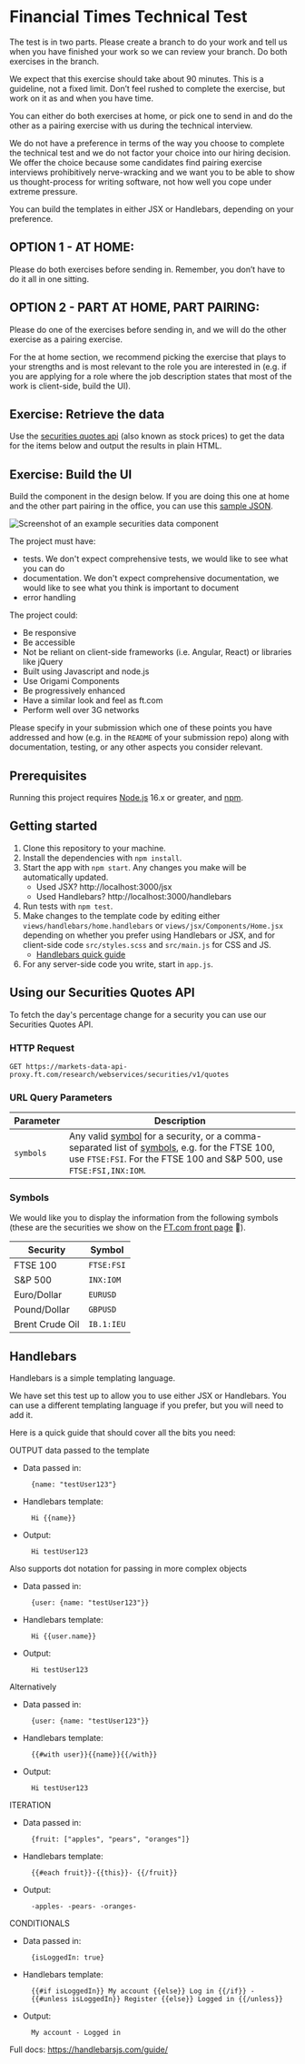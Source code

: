 # Financial Times Technical Test

The test is in two parts. Please create a branch to do your work and tell us when you have finished your work so we can review your branch. Do both exercises in the branch.

We expect that this exercise should take about 90 minutes. This is a guideline, not a fixed limit. Don’t feel rushed to complete the exercise, but work on it as and when you have time.

You can either do both exercises at home, or pick one to send in and do the other as a pairing exercise with us during the technical interview.

We do not have a preference in terms of the way you choose to complete the technical test and we do not factor your choice into our hiring decision. We offer the choice because some candidates find pairing exercise interviews prohibitively nerve-wracking and we want you to be able to show us thought-process for writing software, not how well you cope under extreme pressure.

You can build the templates in either JSX or Handlebars, depending on your preference.

## OPTION 1 - AT HOME:
Please do both exercises before sending in. Remember, you don’t have to do it all in one sitting.

## OPTION 2 - PART AT HOME, PART PAIRING:
Please do one of the exercises before sending in, and we will do the other exercise as a pairing exercise.

For the at home section, we recommend picking the exercise that plays to your strengths and is most relevant to the role you are interested in (e.g. if you are applying for a role where the job description states that most of the work is client-side, build the UI).

## Exercise: Retrieve the data
Use the [securities quotes api](#using-our-securities-quotes-api) (also known as stock prices) to get the data for the items below and output the results in plain HTML.

## Exercise: Build the UI
Build the component in the design below. If you are doing this one at home and the other part pairing in the office, you can use this [sample JSON](test/__fixtures__/securities-response.json).

![Screenshot of an example securities data component](https://user-images.githubusercontent.com/51677/67555386-b6c5fc80-f700-11e9-86bd-55e975be0441.png)


The project must have:
- tests. We don't expect comprehensive tests, we would like to see what you can do
- documentation. We don't expect comprehensive documentation, we would like to see what you think is important to document
- error handling

The project could:
- Be responsive
- Be accessible
- Not be reliant on client-side frameworks (i.e. Angular, React) or libraries like jQuery
- Built using Javascript and node.js
- Use Origami Components
- Be progressively enhanced
- Have a similar look and feel as ft.com
- Perform well over 3G networks

Please specify in your submission which one of these points you have addressed and how (e.g. in the `README` of your submission repo) along with documentation, testing, or any other aspects you consider relevant.

## Prerequisites

Running this project requires [Node.js](https://nodejs.org/en/) 16.x or greater, and [npm](https://www.npmjs.com/).

## Getting started

1. Clone this repository to your machine.
1. Install the dependencies with `npm install`.
1. Start the app with `npm start`. Any changes you make will be automatically updated.
   - Used JSX? http://localhost:3000/jsx
   - Used Handlebars? http://localhost:3000/handlebars
1. Run tests with `npm test`.
1. Make changes to the template code by editing either `views/handlebars/home.handlebars` or `views/jsx/Components/Home.jsx` depending on whether you prefer using Handlebars or JSX, and for client-side code `src/styles.scss` and `src/main.js` for CSS and JS.
   - [Handlebars quick guide](#Handlebars)
1. For any server-side code you write, start in `app.js`.


## Using our Securities Quotes API

To fetch the day's percentage change for a security you can use our Securities Quotes API.

### HTTP Request

`GET https://markets-data-api-proxy.ft.com/research/webservices/securities/v1/quotes`

### URL Query Parameters

| Parameter | Description |
|-----------|-------------|
| `symbols` | Any valid [symbol](Symbols) for a security, or a comma-separated list of [symbols](Symbols), e.g. for the FTSE 100, use `FTSE:FSI`. For the FTSE 100 and S&P 500, use `FTSE:FSI,INX:IOM`.  |

### Symbols

We would like you to display the information from the following symbols (these are the securities we show on the [FT.com front page](https://www.ft.com) 📰).

| Security        | Symbol     |
|-----------------|------------|
| FTSE 100        | `FTSE:FSI` |
| S&P 500         | `INX:IOM`  |
| Euro/Dollar     | `EURUSD`   |
| Pound/Dollar    | `GBPUSD`   |
| Brent Crude Oil | `IB.1:IEU` |


## Handlebars

Handlebars is a simple templating language.

We have set this test up to allow you to use either JSX or Handlebars. You can use a different templating language if you prefer, but you will need to add it.

Here is a quick guide that should cover all the bits you need:

OUTPUT data passed to the template
- Data passed in:

		{name: "testUser123"}
- Handlebars template:
		
		Hi {{name}}
- Output:
		
		Hi testUser123

Also supports dot notation for passing in more complex objects
- Data passed in:
		
		{user: {name: "testUser123"}}
- Handlebars template:
		
		Hi {{user.name}}
- Output:
		
		Hi testUser123

Alternatively
- Data passed in:
		
		{user: {name: "testUser123"}}
- Handlebars template:
		
		{{#with user}}{{name}}{{/with}}
- Output:
		
		Hi testUser123

ITERATION
- Data passed in:
		
		{fruit: ["apples", "pears", "oranges"]}
- Handlebars template:
		
		{{#each fruit}}-{{this}}- {{/fruit}}
- Output:
		
		-apples- -pears- -oranges-

CONDITIONALS
- Data passed in:
		
		{isLoggedIn: true}
- Handlebars template:
		
		{{#if isLoggedIn}} My account {{else}} Log in {{/if}} - 
		{{#unless isLoggedIn}} Register {{else}} Logged in {{/unless}}
- Output:
		
		My account - Logged in

Full docs: https://handlebarsjs.com/guide/
 
